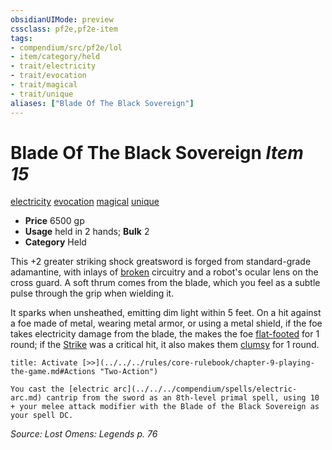 ```yaml
---
obsidianUIMode: preview
cssclass: pf2e,pf2e-item
tags:
- compendium/src/pf2e/lol
- item/category/held
- trait/electricity
- trait/evocation
- trait/magical
- trait/unique
aliases: ["Blade Of The Black Sovereign"]
---
```

# Blade Of The Black Sovereign *Item 15*  
[electricity](../../../Rules/traits/electricity.md)  [evocation](../../../Rules/traits/evocation.md)  [magical](../../../Rules/traits/magical.md)  [unique](../../../Rules/traits/unique.md)  

- **Price** 6500 gp
- **Usage** held in 2 hands; **Bulk** 2
- **Category** Held

This +2 greater striking shock greatsword is forged from standard-grade adamantine, with inlays of [broken](../../../Rules/conditions.md#Broken) circuitry and a robot's ocular lens on the cross guard. A soft thrum comes from the blade, which you feel as a subtle pulse through the grip when wielding it.

It sparks when unsheathed, emitting dim light within 5 feet. On a hit against a foe made of metal, wearing metal armor, or using a metal shield, if the foe takes electricity damage from the blade, the makes the foe [flat-footed](../../../Rules/conditions.md#Flat-footed) for 1 round; if the [Strike](../../../Rules/actions/strike.md) was a critical hit, it also makes them [clumsy](../../../Rules/conditions.md#Clumsy) for 1 round.

```ad-embed-ability
title: Activate [>>](../../../rules/core-rulebook/chapter-9-playing-the-game.md#Actions "Two-Action")

You cast the [electric arc](../../../compendium/spells/electric-arc.md) cantrip from the sword as an 8th-level primal spell, using 10 + your melee attack modifier with the Blade of the Black Sovereign as your spell DC.
```

*Source: Lost Omens: Legends p. 76*
